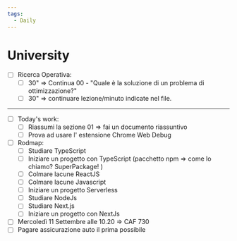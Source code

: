 ```yaml
---
tags:
  - Daily
---
```

# University 

- [ ] Ricerca Operativa:
	- [ ] 30" => Continua 00 - "Quale è la soluzione di un problema di ottimizzazione?"
	- [ ] 30" => continuare lezione/minuto indicate nel file.

***

- [ ] Today's work:
	- [ ] Riassumi la sezione 01 => fai un documento riassuntivo
	- [ ] Prova ad usare l' estensione Chrome Web Debug
- [ ] Rodmap:
	- [ ] Studiare TypeScript
	- [ ] Iniziare un progetto con TypeScript (pacchetto npm => come lo chiamo? SuperPackage! )
	- [ ] Colmare lacune ReactJS
	- [ ] Colmare lacune Javascript
	- [ ] Iniziare un progetto Serverless
	- [ ] Studiare NodeJs
	- [ ] Studiare Next.js
	- [ ] Iniziare un progetto con NextJs

- [ ] Mercoledì 11 Settembre alle 10.20 => CAF 730
- [ ] Pagare assicurazione auto il prima possibile